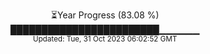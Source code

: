 <p align="center">
⏳Year Progress (83.08 %) <br>
████████████████████████▁▁▁▁▁▁ <br>
<sub>Updated: Tue, 31 Oct 2023 06:02:52 GMT</sub>
</p>


